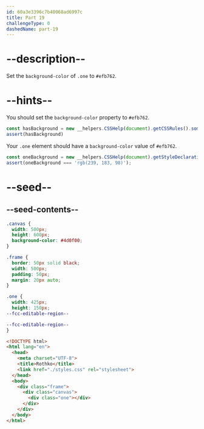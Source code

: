 ```yaml
---
id: 60a3e3396c7b40068ad6997c
title: Part 19
challengeType: 0
dashedName: part-19
---
```


# --description--

Set the `background-color` of `.one` to `#efb762`.

# --hints--

You should set the `background-color` property to `#efb762`.

```js
const hasBackground = new __helpers.CSSHelp(document).getCSSRules().some(x => x.style['background-color'] === 'rgb(239, 183, 98)');
assert(hasBackground)
```

Your `.one` element should have a `background-color` value of `#efb762`.

```js
const oneBackground = new __helpers.CSSHelp(document).getStyleDeclaration('.one')?.getPropertyValue('background-color');
assert(oneBackground === 'rgb(239, 183, 98)');
```

# --seed--

## --seed-contents--

```css
.canvas {
  width: 500px;
  height: 600px;
  background-color: #4d0f00;
}

.frame {
  border: 50px solid black;
  width: 500px;
  padding: 50px;
  margin: 20px auto;
}

.one {
  width: 425px;
  height: 150px;
--fcc-editable-region--

--fcc-editable-region--
}
```

```html
<!DOCTYPE html>
<html lang="en">
  <head>
    <meta charset="UTF-8">
    <title>Rothko</title>
    <link href="./styles.css" rel="stylesheet">
  </head>
  <body>
    <div class="frame">
      <div class="canvas">
        <div class="one"></div>
      </div>
    </div>
  </body>
</html>
```

